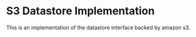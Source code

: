 # S3 Datastore Implementation

This is an implementation of the datastore interface backed by amazon s3.

